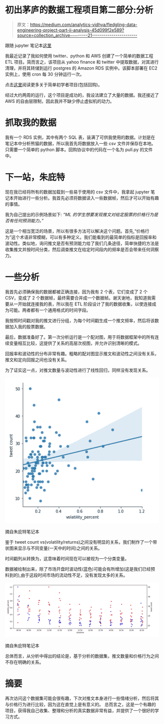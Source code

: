 # 初出茅庐的数据工程项目第二部分:分析

> 原文：<https://medium.com/analytics-vidhya/fledgling-data-engineering-project-part-ii-analysis-45d099f2e589?source=collection_archive---------21----------------------->

跟随 jupyter 笔记本[这里](https://github.com/mingybopeep/fledglingetlanalysis)

我最近记录了我如何使用 twitter、python 和 AWS 创建了一个简单的数据工程 ETL 项目。简而言之，该项目从 yahoo finance 和 twitter 中提取数据，对其进行清理，并将其转储到运行 postgres 的 Amazon RDS 实例中。该脚本部署在 EC2 实例上，使用 cron 每 30 分钟运行一次。

点击[这里](https://dummydata.medium.com/fledgling-etl-data-engineering-project-43f7937d5c35)阅读更多关于简单初学者项目(包括回购)。

经过大约两周的运行，这个项目是成功的，我设法建立了大量的数据。我还接近了 AWS 的自由层限制，因此我并不缺少停止虚拟机的动力。

# 抓取我的数据

我有一个 RDS 实例，其中有两个 SQL 表，装满了可供我使用的数据。计划是在笔记本中分析熊猫的数据，所以我首先将数据放入一些 csv 文件并保存在本地。只需要一个简单的 python 脚本。回购协议中的代码在一个名为 pull.py 的文件中。

# 下一站，朱庇特

现在我已经将所有的数据加载到一些易于使用的 csv 文件中，我拿起 jupyter 笔记本开始进行一些分析。我首先必须将数据读入一些数据帧，然后才可以开始有趣的事情。

我为自己提出的示例场景如下:
*“ML 的学生想要发现推文对给定股票的价格行为是否有任何预测能力。”*

这是一个相当宽泛的场景，所以有很多方法可以解决这个问题。首先,“价格行为”这个术语非常模糊，可以有多种定义。我们能看到的最简单的指标是回报率和波动性。类似地，询问推文是否有预测能力给了我们几条途径，简单快捷的方法是收集推文并按时间分类，然后调查推文在给定时间段内的频率是否会带来任何洞察力。

# 一些分析

我首先必须确保我的数据都被正确连接，因为我有 2 个表，它们变成了 2 个 CSV，变成了 2 个数据帧，最终需要合并成一个数据帧。谢天谢地，我知道我需要从一开始就连接我的表，所以我在 ETL 阶段设计了我的数据收集，以使连接成为可能。两者都有一个通用格式的时间字段。

我按照时间戳对我的推文进行分组，为每个时间戳生成一个推文频率，然后将该数据加入我的股票数据。

最后，数据准备好了。第一次分析运行是一个配对图，用于将数据框架中的所有连续变量相互比较，这提供了关系的高层次视图，并允许识别清晰的模式。

回报率和波动性的分布非常有趣。粗略的配对图显示推文和波动性之间没有关系，推文和定向回报之间也没有关系。

为了证实这一点，对推文数量与波动性进行了线性回归，同样没有发现关系。

![](img/de85c344103b4f9afc26393854f30d4d.png)

摘自朱庇特笔记本

鉴于 tweet count vs(volatility/returns)之间没有明显的关系，我们制作了一个带状图来显示与不同变量(一天中的时间)之间的关系。

时间戳列从<date time="">转换为，这意味着时间现在可以被视为一个分类变量。</date>

数据被绘制出来，除了市场开盘时波动性(蓝色)可能会有所增加(这是我们已经预料到的),由于这段时间市场的流动性不足，没有发现太多的关系。

![](img/939be2318ee5cb8d6299c0fedef540df.png)

摘自朱庇特笔记本

总体而言，从分析中得出的结论是，基于分析的数据集，推文数量和价格行为之间不存在明确的关系。

# 摘要

再次访问这个数据集可能会很有趣，下次对推文本身进行一些情绪分析，然后将其与价格行为进行比较，因为这在直觉上是有意义的。
总而言之，这是一个有趣的项目，获得我自己收集、整理和分析的真实数据非常有益，并提供了一个很好的学习方式。